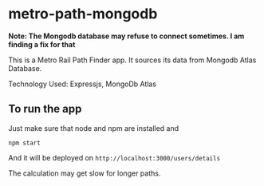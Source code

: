 # metro-path-mongodb

**Note: The Mongodb database may refuse to connect sometimes. I am finding a fix for that**

This is a Metro Rail Path Finder app. It sources its data from Mongodb Atlas Database.

Technology Used: Expressjs, MongoDb Atlas

## To run the app
Just make sure that node and npm are installed and 
```
npm start
```
And it will be deployed on `http://localhost:3000/users/details`

The calculation may get slow for longer paths.

